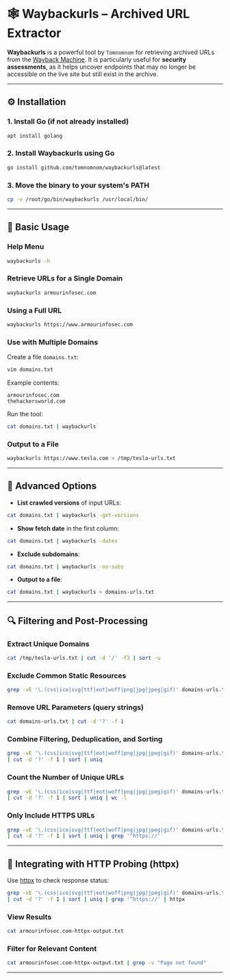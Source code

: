 
# 🕸️ Waybackurls – Archived URL Extractor

**Waybackurls** is a powerful tool by `Tomnomnom` for retrieving archived URLs from the [Wayback Machine](https://archive.org/web/).
It is particularly useful for **security assessments**, as it helps uncover endpoints that may no longer be accessible on the live site but still exist in the archive.

---

## ⚙️ Installation

### 1. Install Go (if not already installed)

```bash
apt install golang
```

### 2. Install Waybackurls using Go

```bash
go install github.com/tomnomnom/waybackurls@latest
```

### 3. Move the binary to your system's PATH

```bash
cp -v /root/go/bin/waybackurls /usr/local/bin/
```

---

## 📄 Basic Usage

### Help Menu

```bash
waybackurls -h
```

### Retrieve URLs for a Single Domain

```bash
waybackurls armourinfosec.com
```

### Using a Full URL

```bash
waybackurls https://www.armourinfosec.com
```

### Use with Multiple Domains

Create a file `domains.txt`:

```bash
vim domains.txt
```

Example contents:

```
armourinfosec.com
thehackersworld.com
```

Run the tool:

```bash
cat domains.txt | waybackurls
```

### Output to a File

```bash
waybackurls https://www.tesla.com > /tmp/tesla-urls.txt
```

---

## 🧠 Advanced Options

* **List crawled versions** of input URLs:

```bash
cat domains.txt | waybackurls -get-versions
```

* **Show fetch date** in the first column:

```bash
cat domains.txt | waybackurls -dates
```

* **Exclude subdomains**:

```bash
cat domains.txt | waybackurls -no-subs
```

* **Output to a file**:

```bash
cat domains.txt | waybackurls > domains-urls.txt
```

---

## 🔍 Filtering and Post-Processing

### Extract Unique Domains

```bash
cat /tmp/tesla-urls.txt | cut -d '/' -f3 | sort -u
```

### Exclude Common Static Resources

```bash
grep -vE '\.(css|ico|svg|ttf|eot|woff|png|jpg|jpeg|gif)' domains-urls.txt
```

### Remove URL Parameters (query strings)

```bash
cat domains-urls.txt | cut -d '?' -f 1
```

### Combine Filtering, Deduplication, and Sorting

```bash
grep -vE '\.(css|ico|svg|ttf|eot|woff|png|jpg|jpeg|gif)' domains-urls.txt \
| cut -d '?' -f 1 | sort | uniq
```

### Count the Number of Unique URLs

```bash
grep -vE '\.(css|ico|svg|ttf|eot|woff|png|jpg|jpeg|gif)' domains-urls.txt \
| cut -d '?' -f 1 | sort | uniq | wc -l
```

### Only Include HTTPS URLs

```bash
grep -vE '\.(css|ico|svg|ttf|eot|woff|png|jpg|jpeg|gif)' domains-urls.txt \
| cut -d '?' -f 1 | sort | uniq | grep '^https://'
```

---

## 🔗 Integrating with HTTP Probing (httpx)

Use [httpx](https://github.com/projectdiscovery/httpx) to check response status:

```bash
grep -vE '\.(css|ico|svg|ttf|eot|woff|png|jpg|jpeg|gif)' domains-urls.txt \
| cut -d '?' -f 1 | sort | uniq | grep '^https://' | httpx
```

### View Results

```bash
cat armourinfosec.com-httpx-output.txt
```

### Filter for Relevant Content

```bash
cat armourinfosec.com-httpx-output.txt | grep -v "Page not found"
```

---

